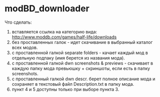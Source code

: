modBD_downloader
================



Что сделать:

1. вставляется ссылка на категорию вида: http://www.moddb.com/games/half-life/downloads
2. без проставленных галок - идет скачивание в выбранный каталог всех модов.
3. с проставленной галкой separate folders - качает каждый мод в отдельную подпаку (имя берется из названия мода).
4. с проставленной галкой dwn screenshots & previews - скачивает в каждую папку мода превьюшку + скриншоты, если есть в папку screenshots.
5. с проставленный галкой dwn descr. берет полное описание мода и сохраняет в текстовый файл Description.txt в папку мода.
6. пункт 4 и 5 доступны только при выборе пункта 3.
